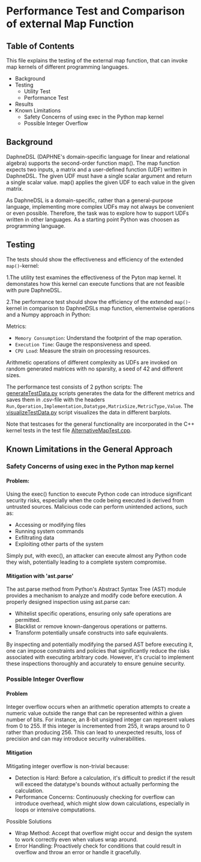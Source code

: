<!--
Copyright 2021 The DAPHNE Consortium

Licensed under the Apache License, Version 2.0 (the "License");
you may not use this file except in compliance with the License.
You may obtain a copy of the License at

    http://www.apache.org/licenses/LICENSE-2.0

Unless required by applicable law or agreed to in writing, software
distributed under the License is distributed on an "AS IS" BASIS,
WITHOUT WARRANTIES OR CONDITIONS OF ANY KIND, either express or implied.
See the License for the specific language governing permissions and
limitations under the License.
-->

# Performance Test and Comparison of external Map Function

## Table of Contents
This file explains the testing of the external map function, that can invoke map kernels of different programming languages.

- Background
- Testing
    - Utility Test
    - Performance Test
- Results
- Known Limitations
    - Safety Concerns of using exec in the Python map kernel
    - Possible Integer Overflow

## Background
DaphneDSL (DAPHNE's domain-specific language for linear and relational algebra) supports the second-order function map(). The map function expects two inputs, a matrix and a user-defined function (UDF) written in DaphneDSL. The given UDF must have a single scalar argument and return a single scalar value. map() applies the given UDF to each value in the given matrix.

As DaphneDSL is a domain-specific, rather than a general-purpose language, implementing more complex UDFs may not always be convenient or even possible. Therefore, the task was to explore how to support UDFs written in other languages. As a starting point Python was choosen as programming language.

## Testing
The tests should show the effectiveness and efficiency of the extended `map()`-kernel:

1.The utility test examines the effectiveness of the Pyton map kernel. It demonstates how this kernel can execute functions that are not feasible with pure DaphneDSL.

2.The performance test should show the efficiency of the extended `map()`-kernel in comparison to DaphneDSLs map function, elementwise operations and a Numpy approach in Python:

Metrics:
- `Memory Consumption`: Understand the footprint of the map operation.
- `Execution Time`: Gauge the responsiveness and speed.
- `CPU Load`: Measure the strain on processing resources.

Arithmetic operations of different complexity as UDFs are invoked on random generated matrices with no sparsity, a seed of 42 and different sizes.

The performance test consists of 2 python scripts: The [generateTestData.py](/scripts/examples/map/performanceTest/generateTestData.py) scripts generates the data for the different metrics and saves them in .csv-file with the headers `Run,Operation,Implementation,Datatype,MatrixSize,MetricType,Value`. The [visualizeTestData.py](/scripts/examples/map/performanceTest/visualizeTestData.py) script visualizes the data in different barplots.

Note that testcases for the general functionality are incorporated in the C++ kernel tests in the test file [AlternativeMapTest.cpp](/test/runtime/local/kernels/AlternativeMapTest.cpp).

## Known Limitations in the General Approach

### Safety Concerns of using exec in the Python map kernel
#### Problem:
Using the exec() function to execute Python code can introduce significant security risks, especially when the code being executed is derived from untrusted sources. Malicious code can perform unintended actions, such as:

- Accessing or modifying files
- Running system commands
- Exfiltrating data
- Exploiting other parts of the system

Simply put, with exec(), an attacker can execute almost any Python code they wish, potentially leading to a complete system compromise.

#### Mitigation with 'ast.parse'
The ast.parse method from Python's Abstract Syntax Tree (AST) module provides a mechanism to analyze and modify code before execution. A properly designed inspection using ast.parse can:

- Whitelist specific operations, ensuring only safe operations are permitted.
- Blacklist or remove known-dangerous operations or patterns.
- Transform potentially unsafe constructs into safe equivalents.

By inspecting and potentially modifying the parsed AST before executing it, one can impose constraints and policies that significantly reduce the risks associated with executing arbitrary code. However, it's crucial to implement these inspections thoroughly and accurately to ensure genuine security.

### Possible Integer Overflow
#### Problem
Integer overflow occurs when an arithmetic operation attempts to create a numeric value outside the range that can be represented within a given number of bits. For instance, an 8-bit unsigned integer can represent values from 0 to 255. If this integer is incremented from 255, it wraps around to 0 rather than producing 256. This can lead to unexpected results, loss of precision and can may introduce security vulnerabilities.

#### Mitigation
Mitigating integer overflow is non-trivial because:

- Detection is Hard: Before a calculation, it's difficult to predict if the result will exceed the datatype's bounds without actually performing the calculation.
- Performance Concerns: Continuously checking for overflow can introduce overhead, which might slow down calculations, especially in loops or intensive computations.

Possible Solutions

- Wrap Method: Accept that overflow might occur and design the system to work correctly even when values wrap around.
- Error Handling: Proactively check for conditions that could result in overflow and throw an error or handle it gracefully.